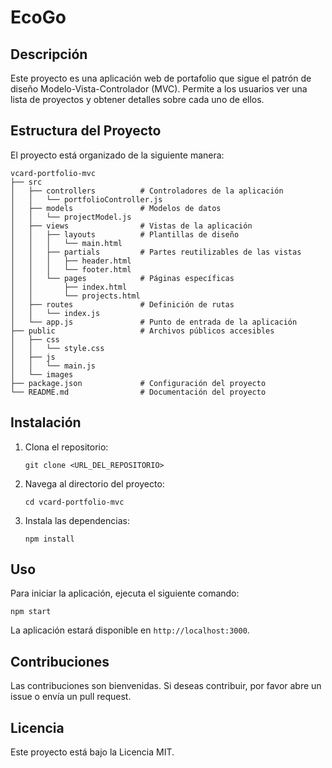 # EcoGo

## Descripción
Este proyecto es una aplicación web de portafolio que sigue el patrón de diseño Modelo-Vista-Controlador (MVC). Permite a los usuarios ver una lista de proyectos y obtener detalles sobre cada uno de ellos.

## Estructura del Proyecto
El proyecto está organizado de la siguiente manera:

```
vcard-portfolio-mvc
├── src
│   ├── controllers          # Controladores de la aplicación
│   │   └── portfolioController.js
│   ├── models               # Modelos de datos
│   │   └── projectModel.js
│   ├── views                # Vistas de la aplicación
│   │   ├── layouts          # Plantillas de diseño
│   │   │   └── main.html
│   │   ├── partials         # Partes reutilizables de las vistas
│   │   │   ├── header.html
│   │   │   └── footer.html
│   │   └── pages            # Páginas específicas
│   │       ├── index.html
│   │       └── projects.html
│   ├── routes               # Definición de rutas
│   │   └── index.js
│   └── app.js               # Punto de entrada de la aplicación
├── public                   # Archivos públicos accesibles
│   ├── css
│   │   └── style.css
│   ├── js
│   │   └── main.js
│   └── images
├── package.json             # Configuración del proyecto
└── README.md                # Documentación del proyecto
```

## Instalación
1. Clona el repositorio:
   ```
   git clone <URL_DEL_REPOSITORIO>
   ```
2. Navega al directorio del proyecto:
   ```
   cd vcard-portfolio-mvc
   ```
3. Instala las dependencias:
   ```
   npm install
   ```

## Uso
Para iniciar la aplicación, ejecuta el siguiente comando:
```
npm start
```
La aplicación estará disponible en `http://localhost:3000`.

## Contribuciones
Las contribuciones son bienvenidas. Si deseas contribuir, por favor abre un issue o envía un pull request.

## Licencia
Este proyecto está bajo la Licencia MIT.
